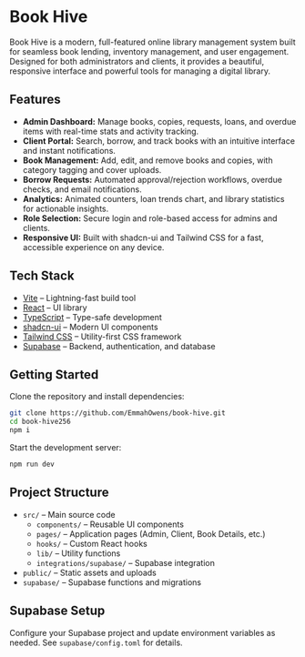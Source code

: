 
# Book Hive 

Book Hive is a modern, full-featured online library management system built for seamless book lending, inventory management, and user engagement. Designed for both administrators and clients, it provides a beautiful, responsive interface and powerful tools for managing a digital library.

## Features

- **Admin Dashboard:** Manage books, copies, requests, loans, and overdue items with real-time stats and activity tracking.
- **Client Portal:** Search, borrow, and track books with an intuitive interface and instant notifications.
- **Book Management:** Add, edit, and remove books and copies, with category tagging and cover uploads.
- **Borrow Requests:** Automated approval/rejection workflows, overdue checks, and email notifications.
- **Analytics:** Animated counters, loan trends chart, and library statistics for actionable insights.
- **Role Selection:** Secure login and role-based access for admins and clients.
- **Responsive UI:** Built with shadcn-ui and Tailwind CSS for a fast, accessible experience on any device.

## Tech Stack

- [Vite](https://vitejs.dev/) – Lightning-fast build tool
- [React](https://react.dev/) – UI library
- [TypeScript](https://www.typescriptlang.org/) – Type-safe development
- [shadcn-ui](https://ui.shadcn.com/) – Modern UI components
- [Tailwind CSS](https://tailwindcss.com/) – Utility-first CSS framework
- [Supabase](https://supabase.com/) – Backend, authentication, and database

## Getting Started

Clone the repository and install dependencies:

```sh
git clone https://github.com/EmmahOwens/book-hive.git
cd book-hive256
npm i
```

Start the development server:

```sh
npm run dev
```

## Project Structure

- `src/` – Main source code
	- `components/` – Reusable UI components
	- `pages/` – Application pages (Admin, Client, Book Details, etc.)
	- `hooks/` – Custom React hooks
	- `lib/` – Utility functions
	- `integrations/supabase/` – Supabase integration
- `public/` – Static assets and uploads
- `supabase/` – Supabase functions and migrations

## Supabase Setup

Configure your Supabase project and update environment variables as needed. See `supabase/config.toml` for details.
